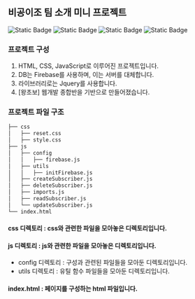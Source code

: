 ## 비공이조 팀 소개 미니 프로젝트

![Static Badge](https://img.shields.io/badge/html5-E34F26?style=for-the-badge&logo=html5&logoColor=white)
![Static Badge](https://img.shields.io/badge/css-1572B6?style=for-the-badge&logo=css3&logoColor=white)
![Static Badge](https://img.shields.io/badge/javascript-F7DF1E?style=for-the-badge&logo=javascript&logoColor=black)
![Static Badge](https://img.shields.io/badge/firebase-FFCA28?style=for-the-badge&logo=firebase&logoColor=white)

### 프로젝트 구성
1. HTML, CSS, JavaScript로 이루어진 프로젝트입니다.
2. DB는 Firebase를 사용하며, 이는 서버를 대체합니다.
3. 라이브러리로는 Jquery를 사용합니다.
4. [왕초보] 웹개발 종합반을 기반으로 만들어졌습니다.

### 프로젝트 파일 구조
```bash
├── css
│   ├── reset.css
│   ├── style.css
├── js
│   ├── config
│   │   ├── firebase.js
│   ├── utils
│   │   ├── initFirebase.js
│   ├── createSubscriber.js
│   ├── deleteSubscriber.js
│   ├── imports.js
│   ├── readSubscriber.js
│   └── updateSubscriber.js
└── index.html
```
#### css 디렉토리 : css와 관련한 파일을 모아놓은 디렉토리입니다.
#### js 디렉토리 : js와 관련한 파일을 모아놓은 디렉토리입니다.
- config 디렉토리 : 구성과 관련된 파일들을 모아둔 디렉토리입니다.
- utils 디렉토리 : 유틸 함수 파일들을 모아둔 디렉토리입니다.
#### index.html : 페이지를 구성하는 html 파일입니다.
